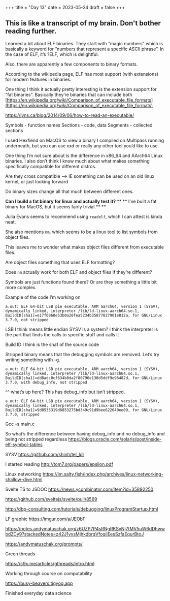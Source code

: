 +++
title = "Day 13"
date = 2023-05-24
draft = false
+++

## This is like a transcript of my brain. Don't bother reading further.

Learned a bit about ELF binaries. They start with “magic numbers” which is basically a keyword for “numbers that represent a specific ASCII phrase”. In the case of ELF, it’s ?ELF, which is delightful.

Also, there are apparently a few components to binary formats.

According to the wikipedia page, ELF has most support (with extensions) for modern features in binaries.

One thing I think it actually pretty interesting is the extension support for “fat binaries”. Basically they’re binaries that can include both
[https://en.wikipedia.org/wiki/Comparison_of_executable_file_formats](https://en.wikipedia.org/wiki/Comparison_of_executable_file_formats)

https://jvns.ca/blog/2014/09/06/how-to-read-an-executable/

Symbols - function names
Sections - code, data
Segments - collected sections

I used Hexfiend on MacOS to view a binary I compiled on Multipass running underneath, but you can use xxd or really any other tool you’d like to use.

One thing I’m not sure about is the difference in x86_64 and AArch64 Linux binaries. I also don’t think I know much about what makes something specifically compatible for different distros.

Are they cross compatible —> IE something can be used on an old linux kernel, or just looking forward

Do binary sizes change all that much between different ones.

**Can I build a fat binary for linux and actually test it?**
**
**
I’ve built a fat binary for MacOS, but it seems fairly trivial.**
**

Julia Evans seems to recommend using `readelf`, which I can attest is kinda neat.

She also mentions `nm`, which seems to be a linux tool to list symbols from object files.

This leaves me to wonder what makes object files different from executable files.

Are object files something that uses ELF formatting?

Does `nm` actually work for both ELF and object files if they’re different?

Symbols are just functions found there? Or are they something a little bit more complex.

Example of the code I’m working on

```
a.out: ELF 64-bit LSB pie executable, ARM aarch64, version 1 (SYSV), dynamically linked, interpreter /lib/ld-linux-aarch64.so.1, BuildID[sha1]=e17f0960e53b0a20fea5234b35877027901e012a, for GNU/Linux 3.7.0, not stripped
```

LSB I think means little endian
SYSV is a system?
I think the interpreter is the part that finds the calls to specific stuff and calls it

Build ID I think is the sha1 of the source code

Stripped binary means that the debugging symbols are removed. Let’s try writing something with -g.

```
a.out: ELF 64-bit LSB pie executable, ARM aarch64, version 1 (SYSV), dynamically linked, interpreter /lib/ld-linux-aarch64.so.1, BuildID[sha1]=dd8adc0cf634b8da2f80796e130d5ddf9e96482d, for GNU/Linux 3.7.0, with debug_info, not stripped
```
^^ what’s up here? This has debug_info but isn’t stripped.

```
a.out: ELF 64-bit LSB pie executable, ARM aarch64, version 1 (SYSV), dynamically linked, interpreter /lib/ld-linux-aarch64.so.1, BuildID[sha1]=9d8535319d6853275bd349c91d9bee622640ee09, for GNU/Linux 3.7.0, stripped
```
Gcc -s main.c

So what’s the difference between having debug_info and no debug_info and being not stripped regardless
https://blogs.oracle.com/solaris/post/inside-elf-symbol-tables

SYSV
https://github.com/shinh/tel_ldr

I started reading
http://tom7.org/papers/epsilon.pdf

Linux networking
https://im.salty.fish/index.php/archives/linux-networking-shallow-dive.html

Svelte TS to JSDOC
https://news.ycombinator.com/item?id=35892250

https://github.com/sveltejs/svelte/pull/8569



http://dbp-consulting.com/tutorials/debugging/linuxProgramStartup.html



LF graphic
https://imgur.com/a/JEObT



https://notes.andymatuschak.org/z6UZP7P4sRNgRKSvNj7tMV5uW6dDhwwbdZCy9?stackedNotes=z42J1vxsMjhkdbrqVfoqjiEesSzfaEqurBtoJ

https://andymatuschak.org/prompts/



Green threads


https://c9x.me/articles/gthreads/intro.html



Working through course on computability

https://busy-beavers.tigyog.app


Finished everyday data science